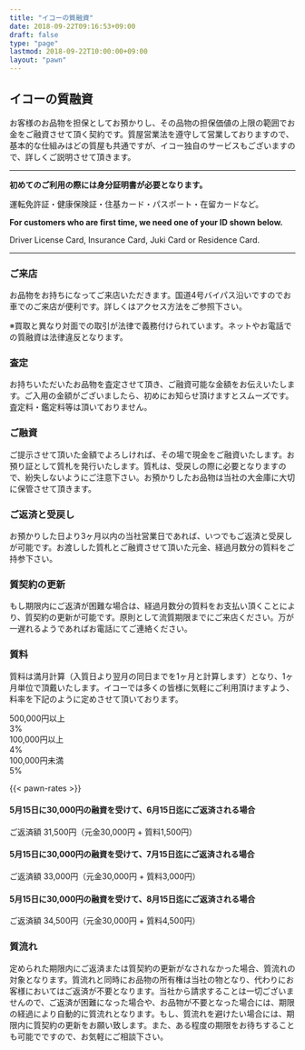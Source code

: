 ```yaml
---
title: "イコーの質融資"
date: 2018-09-22T09:16:53+09:00
draft: false
type: "page"
lastmod: 2018-09-22T10:00:00+09:00
layout: "pawn"
---
```


## イコーの質融資

お客様のお品物を担保としてお預かりし、その品物の担保価値の上限の範囲でお金をご融資させて頂く契約です。質屋営業法を遵守して営業しておりますので、基本的な仕組みはどの質屋も共通ですが、イコー独自のサービスもございますので、詳しくご説明させて頂きます。

<hr>

**初めてのご利用の際には身分証明書が必要となります。**

運転免許証・健康保険証・住基カード・パスポート・在留カードなど。

**For customers who are first time, we need one of your ID shown below.**

Driver License Card, Insurance Card, Juki Card or Residence Card.

<hr>

### ご来店

お品物をお持ちになってご来店いただきます。国道4号バイパス沿いですのでお車でのご来店が便利です。詳しくはアクセス方法をご参照下さい。

※買取と異なり対面での取引が法律で義務付けられています。ネットやお電話での質融資は法律違反となります。

### 査定
お持ちいただいたお品物を査定させて頂き、ご融資可能な金額をお伝えいたします。ご入用の金額がございましたら、初めにお知らせ頂けますとスムーズです。査定料・鑑定料等は頂いておりません。

### ご融資
ご提示させて頂いた金額でよろしければ、その場で現金をご融資いたします。お預り証として質札を発行いたします。質札は、受戻しの際に必要となりますので、紛失しないようにご注意下さい。お預かりしたお品物は当社の大金庫に大切に保管させて頂きます。

### ご返済と受戻し
お預かりした日より3ヶ月以内の当社営業日であれば、いつでもご返済と受戻しが可能です。お渡しした質札とご融資させて頂いた元金、経過月数分の質料をご持参下さい。

### 質契約の更新
もし期限内にご返済が困難な場合は、経過月数分の質料をお支払い頂くことにより、質契約の更新が可能です。原則として流質期限までにご来店ください。万が一遅れるようであればお電話にてご連絡ください。

### 質料
質料は満月計算（入質日より翌月の同日までを1ヶ月と計算します）となり、1ヶ月単位で頂戴いたします。イコーでは多くの皆様に気軽にご利用頂けますよう、料率を下記のように定めさせて頂いております。

<div class=" text-right text-xl font-bold">
<div class="flex justify-center bg-grey-light text-black py-4 border-b border-white">
<div class="mr-8">500,000円以上</div><div>3%</div>
</div>
<div class="flex justify-center bg-grey-light text-black py-4 border-b border-white">
<div class="mr-8">100,000円以上</div><div>4%</div>
</div>
<div class="flex justify-center bg-grey-light text-black py-4">
<div class="mr-8">100,000円未満</div><div>5%</div>
</div>
</div>

{{< pawn-rates >}}


#### 5月15日に30,000円の融資を受けて、6月15日迄にご返済される場合
ご返済額 31,500円（元金30,000円 + 質料1,500円）

#### 5月15日に30,000円の融資を受けて、7月15日迄にご返済される場合
ご返済額 33,000円（元金30,000円 + 質料3,000円）

#### 5月15日に30,000円の融資を受けて、8月15日迄にご返済される場合
ご返済額 34,500円（元金30,000円 + 質料4,500円）

### 質流れ
定められた期限内にご返済または質契約の更新がなされなかった場合、質流れの対象となります。質流れと同時にお品物の所有権は当社の物となり、代わりにお客様においてはご返済が不要となります。当社から請求することは一切ございませんので、ご返済が困難になった場合や、お品物が不要となった場合には、期限の経過により自動的に質流れとなります。もし、質流れを避けたい場合には、期限内に質契約の更新をお願い致します。また、ある程度の期限をお待ちすることも可能でですので、お気軽にご相談下さい。

